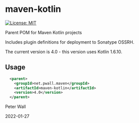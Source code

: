 # maven-kotlin

[![License: MIT](https://img.shields.io/badge/License-MIT-yellow.svg)](https://opensource.org/licenses/MIT)

Parent POM for Maven Kotlin projects

Includes plugin definitions for deployment to Sonatype OSSRH.

The current version is 4.0 - this version uses Kotlin 1.6.10.

## Usage

```xml
  <parent>
    <groupId>net.pwall.maven</groupId>
    <artifactId>maven-kotlin</artifactId>
    <version>4.0</version>
  </parent>
```

Peter Wall

2022-01-27
